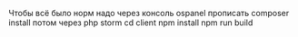 Чтобы всё было норм надо через консоль ospanel прописать
composer install
потом через php storm
cd client
npm install
npm run build